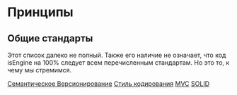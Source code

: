 # Принципы

## Общие стандарты

Этот список далеко не полный. Также его наличие не означает, что код isEngine на 100% следует всем перечисленным стандартам. Но это то, к чему мы стремимся.

[Семантическое Версионирование](https://semver.org/)
[Стиль кодирования](https://www.php-fig.org/psr/psr-12/)
[MVC](https://folk.universitetetioslo.no/trygver/themes/mvc/mvc-index.html)
[SOLID](https://sites.google.com/site/unclebobconsultingllc/getting-a-solid-start)
